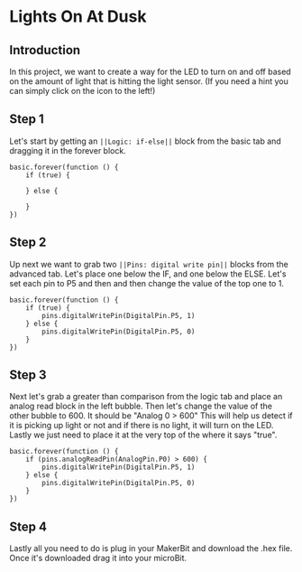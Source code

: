 # Lights On At Dusk

## Introduction 

In this project, we want to create a way for the LED to turn on and off based on the amount of light that is hitting the light sensor. (If you need a hint you can simply click on the icon to the left!)

## Step 1

Let's start by getting an ``||Logic: if-else||`` block from the basic tab and dragging it in the forever block. 

```blocks 
basic.forever(function () {
    if (true) {
    	
    } else {
    	
    }
})
```

## Step 2

Up next we want to grab two ``||Pins: digital write pin||`` blocks from the advanced tab. Let's place one below the IF, and one below the ELSE. Let's set each pin to P5 and then and then change the value of the top one to 1.

```blocks
basic.forever(function () {
    if (true) {
        pins.digitalWritePin(DigitalPin.P5, 1)
    } else {
        pins.digitalWritePin(DigitalPin.P5, 0)
    }
})
```

## Step 3
Next let's grab a greater than comparison from the logic tab and place an analog read block in the left bubble. Then let's change the value of the other bubble to 600. It should be "Analog 0 > 600" This will help us detect if it is picking up light or not and if there is no light, it will turn on the LED. Lastly we just need to place it at the very top of the where it says "true".

```blocks
basic.forever(function () {
    if (pins.analogReadPin(AnalogPin.P0) > 600) {
        pins.digitalWritePin(DigitalPin.P5, 1)
    } else {
        pins.digitalWritePin(DigitalPin.P5, 0)
    }
})
```

## Step 4 

Lastly all you need to do is plug in your MakerBit and download the .hex file. Once it's downloaded drag it into your microBit.
